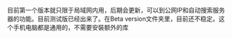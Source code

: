 目前第一个版本就只限于局域网内用，后期会更新，可以到公网IP和自动搜索服务器的功能。目前测试版已经出来了。在Beta version文件夹里，目前还不稳定。这个手机电脑都是通用的，不需要安裝额外的库
